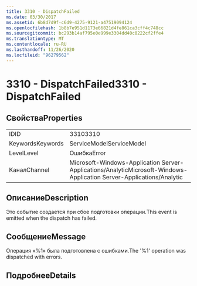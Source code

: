 ```yaml
---
title: 3310 - DispatchFailed
ms.date: 03/30/2017
ms.assetid: 6b8d7d9f-c6d9-4275-9121-a47519094124
ms.openlocfilehash: 1b8b7e951d1173e66821d4fe861ca3cff4c748cc
ms.sourcegitcommit: bc293b14af795e0e999e3304dd40c0222cf2ffe4
ms.translationtype: MT
ms.contentlocale: ru-RU
ms.lasthandoff: 11/26/2020
ms.locfileid: "96279562"
---
```

# <a name="3310---dispatchfailed"></a><span data-ttu-id="a027f-102">3310 - DispatchFailed</span><span class="sxs-lookup"><span data-stu-id="a027f-102">3310 - DispatchFailed</span></span>

## <a name="properties"></a><span data-ttu-id="a027f-103">Свойства</span><span class="sxs-lookup"><span data-stu-id="a027f-103">Properties</span></span>  
  
|||  
|-|-|  
|<span data-ttu-id="a027f-104">ID</span><span class="sxs-lookup"><span data-stu-id="a027f-104">ID</span></span>|<span data-ttu-id="a027f-105">3310</span><span class="sxs-lookup"><span data-stu-id="a027f-105">3310</span></span>|  
|<span data-ttu-id="a027f-106">Keywords</span><span class="sxs-lookup"><span data-stu-id="a027f-106">Keywords</span></span>|<span data-ttu-id="a027f-107">ServiceModel</span><span class="sxs-lookup"><span data-stu-id="a027f-107">ServiceModel</span></span>|  
|<span data-ttu-id="a027f-108">Level</span><span class="sxs-lookup"><span data-stu-id="a027f-108">Level</span></span>|<span data-ttu-id="a027f-109">Ошибка</span><span class="sxs-lookup"><span data-stu-id="a027f-109">Error</span></span>|  
|<span data-ttu-id="a027f-110">Канал</span><span class="sxs-lookup"><span data-stu-id="a027f-110">Channel</span></span>|<span data-ttu-id="a027f-111">Microsoft-Windows-Application Server-Applications/Analytic</span><span class="sxs-lookup"><span data-stu-id="a027f-111">Microsoft-Windows-Application Server-Applications/Analytic</span></span>|  
  
## <a name="description"></a><span data-ttu-id="a027f-112">Описание</span><span class="sxs-lookup"><span data-stu-id="a027f-112">Description</span></span>  

 <span data-ttu-id="a027f-113">Это событие создается при сбое подготовки операции.</span><span class="sxs-lookup"><span data-stu-id="a027f-113">This event is emitted when the dispatch has failed.</span></span>  
  
## <a name="message"></a><span data-ttu-id="a027f-114">Сообщение</span><span class="sxs-lookup"><span data-stu-id="a027f-114">Message</span></span>  

 <span data-ttu-id="a027f-115">Операция «%1» была подготовлена с ошибками.</span><span class="sxs-lookup"><span data-stu-id="a027f-115">The '%1' operation was dispatched with errors.</span></span>  
  
## <a name="details"></a><span data-ttu-id="a027f-116">Подробнее</span><span class="sxs-lookup"><span data-stu-id="a027f-116">Details</span></span>
